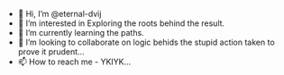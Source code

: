 - 👋 Hi, I’m @eternal-dvij
- 👀 I’m interested in Exploring the roots behind the result.
- 🌱 I’m currently learning the paths.
- 💞️ I’m looking to collaborate on logic behids the stupid action taken to prove it prudent...
- 📫 How to reach me - YKIYK...

<!---
eternal-dvij/eternal-dvij is a ✨ special ✨ repository because its `README.md` (this file) appears on your GitHub profile.
You can click the Preview link to take a look at your changes.
--->
